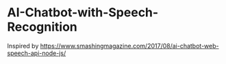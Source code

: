 # AI-Chatbot-with-Speech-Recognition

Inspired by https://www.smashingmagazine.com/2017/08/ai-chatbot-web-speech-api-node-js/
